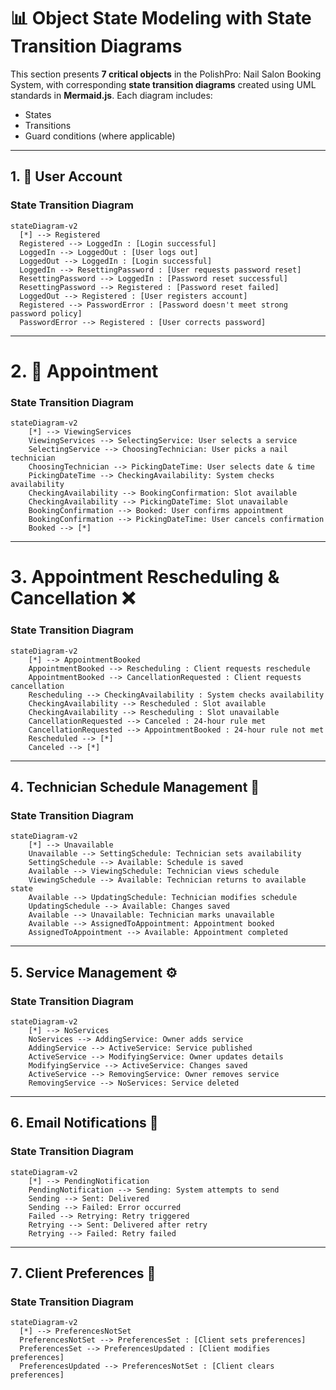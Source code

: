 # 📊 Object State Modeling with State Transition Diagrams

This section presents **7 critical objects** in the PolishPro: Nail Salon Booking System, with corresponding **state transition diagrams** created using UML standards in **Mermaid.js**. Each diagram includes:
- States
- Transitions
- Guard conditions (where applicable)

---

## 1. 🧾 User Account
### State Transition Diagram
```mermaid
stateDiagram-v2
  [*] --> Registered
  Registered --> LoggedIn : [Login successful] 
  LoggedIn --> LoggedOut : [User logs out]
  LoggedOut --> LoggedIn : [Login successful]
  LoggedIn --> ResettingPassword : [User requests password reset]
  ResettingPassword --> LoggedIn : [Password reset successful]
  ResettingPassword --> Registered : [Password reset failed]
  LoggedOut --> Registered : [User registers account]
  Registered --> PasswordError : [Password doesn't meet strong password policy]
  PasswordError --> Registered : [User corrects password]
```
---

# 2. 📆 Appointment
### State Transition Diagram
```mermaid
stateDiagram-v2
    [*] --> ViewingServices
    ViewingServices --> SelectingService: User selects a service
    SelectingService --> ChoosingTechnician: User picks a nail technician
    ChoosingTechnician --> PickingDateTime: User selects date & time
    PickingDateTime --> CheckingAvailability: System checks availability
    CheckingAvailability --> BookingConfirmation: Slot available
    CheckingAvailability --> PickingDateTime: Slot unavailable
    BookingConfirmation --> Booked: User confirms appointment
    BookingConfirmation --> PickingDateTime: User cancels confirmation
    Booked --> [*]
```
---

# 3️. Appointment Rescheduling & Cancellation ❌
### State Transition Diagram
```mermaid
stateDiagram-v2
    [*] --> AppointmentBooked
    AppointmentBooked --> Rescheduling : Client requests reschedule
    AppointmentBooked --> CancellationRequested : Client requests cancellation
    Rescheduling --> CheckingAvailability : System checks availability
    CheckingAvailability --> Rescheduled : Slot available
    CheckingAvailability --> Rescheduling : Slot unavailable
    CancellationRequested --> Canceled : 24-hour rule met
    CancellationRequested --> AppointmentBooked : 24-hour rule not met
    Rescheduled --> [*]
    Canceled --> [*]
```
---

## 4️. Technician Schedule Management 📅

### State Transition Diagram
```mermaid
stateDiagram-v2
    [*] --> Unavailable
    Unavailable --> SettingSchedule: Technician sets availability
    SettingSchedule --> Available: Schedule is saved
    Available --> ViewingSchedule: Technician views schedule
    ViewingSchedule --> Available: Technician returns to available state
    Available --> UpdatingSchedule: Technician modifies schedule
    UpdatingSchedule --> Available: Changes saved
    Available --> Unavailable: Technician marks unavailable
    Available --> AssignedToAppointment: Appointment booked
    AssignedToAppointment --> Available: Appointment completed

```

---

## 5️. Service Management ⚙
### State Transition Diagram
```mermaid
stateDiagram-v2
    [*] --> NoServices
    NoServices --> AddingService: Owner adds service
    AddingService --> ActiveService: Service published
    ActiveService --> ModifyingService: Owner updates details
    ModifyingService --> ActiveService: Changes saved
    ActiveService --> RemovingService: Owner removes service
    RemovingService --> NoServices: Service deleted
```
---

## 6️. Email Notifications 📩
### State Transition Diagram
```mermaid
stateDiagram-v2
    [*] --> PendingNotification
    PendingNotification --> Sending: System attempts to send
    Sending --> Sent: Delivered
    Sending --> Failed: Error occurred
    Failed --> Retrying: Retry triggered
    Retrying --> Sent: Delivered after retry
    Retrying --> Failed: Retry failed
```

  ---

## 7️. Client Preferences 🎯
### State Transition Diagram
```mermaid
stateDiagram-v2
  [*] --> PreferencesNotSet
  PreferencesNotSet --> PreferencesSet : [Client sets preferences]
  PreferencesSet --> PreferencesUpdated : [Client modifies preferences]
  PreferencesUpdated --> PreferencesNotSet : [Client clears preferences]
```

